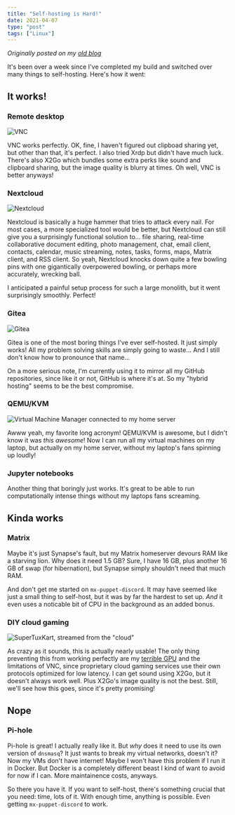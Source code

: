 ```yaml
---
title: "Self-hosting is Hard!"
date: 2021-04-07
type: "post"
tags: ["Linux"]
---
```



*Originally posted on my [old blog](https://github.com/Ta180m/blog/blob/main/_posts/2021-04-07-self-hosting-is-hard.md)*


It's been over a week since I've completed my build and switched over many things to self-hosting. Here's how it went:


## It works!

### Remote desktop

![VNC](/images/vnc.png)

VNC works perfectly. OK, fine, I haven't figured out clipboad sharing yet, but other than that, it's perfect. I also tried Xrdp but didn't have much luck. There's also X2Go which bundles some extra perks like sound and clipboard sharing, but the image quality is blurry at times. Oh well, VNC is better anyways! 

### Nextcloud

![Nextcloud](/images/nextcloud.png)

Nextcloud is basically a huge hammer that tries to attack every nail. For most cases, a more specialized tool would be better, but Nextcloud can still give you a surprisingly functional solution to... file sharing, real-time collaborative document editing, photo management, chat, email client, contacts, calendar, music streaming, notes, tasks, forms, maps, Matrix client, and RSS client. So yeah, Nextcloud knocks down quite a few bowling pins with one gigantically overpowered bowling, or perhaps more accurately, wrecking ball.

I anticipated a painful setup process for such a large monolith, but it went surprisingly smoothly. Perfect!

### Gitea

![Gitea](/images/gitea.png)

Gitea is one of the most boring things I've ever self-hosted. It just simply works! All my problem solving skills are simply going to waste... And I still don't know how to pronounce that name...

On a more serious note, I'm currently using it to mirror all my GitHub repositories, since like it or not, GitHub is where it's at. So my "hybrid hosting" seems to be the best compromise.

### QEMU/KVM

![Virtual Machine Manager connected to my home server](/images/vmm.png)

Awww yeah, my favorite long acronym! QEMU/KVM is awesome, but I didn't know it was *this awesome*! Now I can run all my virtual machines on my laptop, but actually on my home server, without my laptop's fans spinning up loudly!

### Jupyter notebooks

Another thing that boringly just works. It's great to be able to run computationally intense things without my laptops fans screaming.


## Kinda works

### Matrix

Maybe it's just Synapse's fault, but my Matrix homeserver devours RAM like a starving lion. Why does it need 1.5 GB? Sure, I have 16 GB, plus another 16 GB of swap (for hibernation), but Synapse simply shouldn't need that much RAM.

And don't get me started on `mx-puppet-discord`. It may have seemed like just a small thing to self-host, but it was by far the hardest to set up. *And* it even uses a noticable bit of CPU in the background as an added bonus.

### DIY cloud gaming

![SuperTuxKart, streamed from the "cloud"](/images/stk.png)

As crazy as it sounds, this is actually nearly usable! The only thing preventing this from working perfectly are my [terrible GPU](/posts/worst-first-build-part-4) and the limitations of VNC, since proprietary cloud gaming services use their own protocols optimized for low latency. I can get sound using X2Go, but it doesn't always work well. Plus X2Go's image quality is not the best. Still, we'll see how this goes, since it's pretty promising!


## Nope

### Pi-hole

Pi-hole is great! I actually really like it. But *why* does it need to use its own version of `dnsmasq`? It just wants to break my virtual networks, doesn't it? Now my VMs don't have internet! Maybe I won't have this problem if I run it in Docker. But Docker is a completely different beast I kind of want to avoid for now if I can. More maintainence costs, anyways.


So there you have it. If you want to self-host, there's something crucial that you need: time, lots of it. With enough time, anything is possible. Even getting `mx-puppet-discord` to work.

